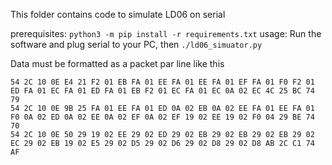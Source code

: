 This folder contains code to simulate LD06 on serial

prerequisites: `python3 -m pip install -r requirements.txt`
usage: Run the software and plug serial to your PC, then `./ld06_simuator.py`

Data must be formatted as a packet par line like this
```
54 2C 10 0E E4 21 F2 01 EB FA 01 EE FA 01 EE FA 01 EF FA 01 F0 F2 01 ED FA 01 EC FA 01 ED FA 01 EB F2 01 EC FA 01 EC 0A 02 EC 4C 25 BC 74 79
54 2C 10 0E 9B 25 FA 01 EE FA 01 ED 0A 02 EB 0A 02 EE FA 01 EE FA 01 F0 0A 02 ED 0A 02 EE 0A 02 EF 0A 02 EF 19 02 EE 19 02 F0 04 29 BE 74 70
54 2C 10 0E 50 29 19 02 EE 29 02 ED 29 02 EB 29 02 EB 29 02 EB 29 02 EC 29 02 EB 19 02 E5 29 02 D5 29 02 D6 29 02 D8 29 02 D8 AB 2C C1 74 AF
```
